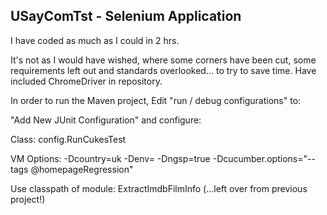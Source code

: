 USayComTst - Selenium Application 
---------------------------------

I have coded as much as I could in 2 hrs.

It's not as I would have wished, where some corners have been cut, some requirements left out and standards overlooked...
to try to save time. Have included ChromeDriver in repository.


In order to run the Maven project, Edit "run / debug configurations" to:

"Add New JUnit Configuration" and configure:

Class: config.RunCukesTest

VM Options: -Dcountry=uk -Denv= -Dngsp=true -Dcucumber.options="--tags @homepageRegression"

Use classpath of module: ExtractImdbFilmInfo (...left over from previous project!)


